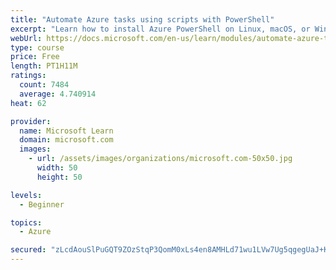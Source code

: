 ```yaml
---
title: "Automate Azure tasks using scripts with PowerShell"
excerpt: "Learn how to install Azure PowerShell on Linux, macOS, or Windows and then connect to Azure and manage your resources."
webUrl: https://docs.microsoft.com/en-us/learn/modules/automate-azure-tasks-with-powershell/
type: course
price: Free
length: PT1H11M
ratings:
  count: 7484
  average: 4.740914
heat: 62

provider:
  name: Microsoft Learn
  domain: microsoft.com
  images:
    - url: /assets/images/organizations/microsoft.com-50x50.jpg
      width: 50
      height: 50

levels:
  - Beginner

topics:
  - Azure

secured: "zLcdAouSlPuGQT9ZOzStqP3QomM0xLs4en8AMHLd71wu1LVw7Ug5qgegUaJ+KImIZLZKmL+HODGINk6TJMLqkoV1tAAN8YJecOgCqmwFkuoJsyjB6F/3qF7H8fUrsy/Id1JpKBpVOajaco7epxy/avWmaGA46n1isMf/DaEpmtyYrDeu87Ik/kqPLjlAvyiVFz5vJlZsN+DyX1uEcr4gFqrUMs1Fiv5Z8u02xyC6mVcTTOYWBcb45yqez/SHgQoJDdyjZq3DRtISxuC1sX6eo/zlrAveUGYDWGClTGh8w880HD6vilrFOGkiZ8Yl4y353zIShTy5yj8N4cB/kbUvkcl4XzwrDaifG/GqOk1juSYUxqZk3NwRZEVptzuS8V3GLkSLVUdN0qa2GDEVF1Fdtr8SrxsC3hVJsodrLxmO5kE=;Mx1jr2VivLPlIviWfwNs9g=="
---
```


